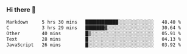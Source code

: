 ### Hi there 👋

<!--
**WShiBin/WShiBin** is a ✨ _special_ ✨ repository because its `README.md` (this file) appears on your GitHub profile.

Here are some ideas to get you started:

- 🔭 I’m currently working on ...
- 🌱 I’m currently learning ...
- 👯 I’m looking to collaborate on ...
- 🤔 I’m looking for help with ...
- 💬 Ask me about ...
- 📫 How to reach me: ...
- 😄 Pronouns: ...
- ⚡ Fun fact: ...
-->

<!--START_SECTION:waka-->

```txt
Markdown     5 hrs 30 mins   ████████████░░░░░░░░░░░░░   48.40 %
C            3 hrs 29 mins   ███████▓░░░░░░░░░░░░░░░░░   30.64 %
Other        40 mins         █▒░░░░░░░░░░░░░░░░░░░░░░░   05.91 %
Text         28 mins         █░░░░░░░░░░░░░░░░░░░░░░░░   04.13 %
JavaScript   26 mins         █░░░░░░░░░░░░░░░░░░░░░░░░   03.92 %
```

<!--END_SECTION:waka-->

